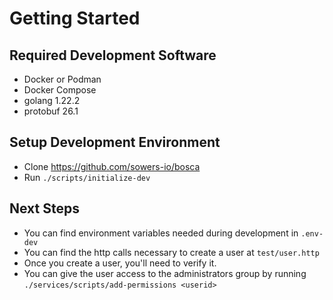 Getting Started
===

Required Development Software
--
* Docker or Podman
* Docker Compose
* golang 1.22.2
* protobuf 26.1

Setup Development Environment
--
* Clone https://github.com/sowers-io/bosca
* Run `./scripts/initialize-dev`

Next Steps
-- 
* You can find environment variables needed during development in `.env-dev`
* You can find the http calls necessary to create a user at `test/user.http`
* Once you create a user, you'll need to verify it.
* You can give the user access to the administrators group by running `./services/scripts/add-permissions <userid>`